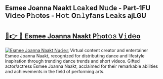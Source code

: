 ## Esmee Joanna Naakt L𝚎a𝚔ed N𝚞𝚍e - Part-1FU Vi𝚍𝚎o P𝚑𝚘tos - H𝚘𝚝 O𝚗𝚕yf𝚊ns L𝚎a𝚔s ajLGU

# <h2><a href="http://kfaitrb.oniu.top/?m=Esmee+Joanna+Naakt">🔗👉 🔴 Esmee Joanna Naakt P𝚑ot𝚘𝚜 V𝚒d𝚎o</a></h2>

[![Esmee Joanna Naakt Nu𝚍e𝚜](https://i.imgur.com/0qMVB7G.gif)](http://kfaitrb.oniu.top/?m=Esmee+Joanna+Naakt)
Virtual content creator and entertainer Esmee Joanna Naakt, recognized for distributing dance and lifestyle inspiration through trending dance trends and short videos. Gifted actor/actress Esmee Joanna Naakt, acclaimed for their remarkable abilities and achievements in the field of performing arts.  
